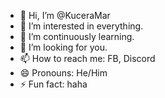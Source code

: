 - 👋 Hi, I’m @KuceraMar
- 👀 I’m interested in everything. 
- 🌱 I’m continuously learning.
- 💞️ I’m looking for you. 
- 📫 How to reach me: FB, Discord
- 😄 Pronouns: He/Him
- ⚡ Fun fact: haha

<!---
KuceraMar/KuceraMar is a ✨ special ✨ repository because its `README.md` (this file) appears on your GitHub profile.
You can click the Preview link to take a look at your changes.
--->


